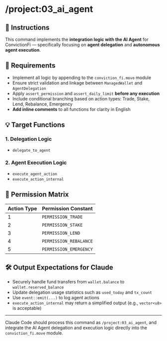 # /project:03_ai_agent

## 🤖 Instructions

This command implements the **integration logic with the AI Agent** for ConvictionFi — specifically focusing on **agent delegation** and **autonomous agent execution**.

## 🎯 Requirements

- Implement all logic by appending to the `conviction_fi.move` module
- Ensure strict validation and linkage between `ManagedWallet` and `AgentDelegation`
- Apply `assert_permission` and `assert_daily_limit` **before any execution**
- Include conditional branching based on action types: Trade, Stake, Lend, Rebalance, Emergency
- **Add inline comments** to all functions for clarity in English

## 💡 Target Functions

### 1. Delegation Logic

- `delegate_to_agent`

### 2. Agent Execution Logic

- `execute_agent_action`
- `execute_action_internal`

## 🔢 Permission Matrix

| Action Type | Permission Constant    |
| ----------- | ---------------------- |
| 1           | `PERMISSION_TRADE`     |
| 2           | `PERMISSION_STAKE`     |
| 3           | `PERMISSION_LEND`      |
| 4           | `PERMISSION_REBALANCE` |
| 5           | `PERMISSION_EMERGENCY` |

## 🛠 Output Expectations for Claude

- Securely handle fund transfers from `wallet.balance` to `wallet.reserved_balance`
- Update delegation usage statistics such as `used_today` and `tx_count`
- Use `event::emit(...)` to log agent actions
- `execute_action_internal` may return a simplified output (e.g., `vector<u8>` is acceptable)

---

Claude Code should process this command as `/project:03_ai_agent`, and integrate the AI Agent delegation and execution logic directly into the `conviction_fi.move` module.
